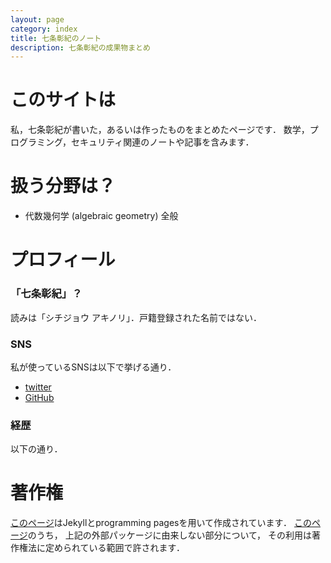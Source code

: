 ```yaml
---
layout: page
category: index
title: 七条彰紀のノート
description: 七条彰紀の成果物まとめ
---
```


# このサイトは
私，七条彰紀が書いた，あるいは作ったものをまとめたページです．
数学，プログラミング，セキュリティ関連のノートや記事を含みます．

# 扱う分野は？
- 代数幾何学 (algebraic geometry) 全般

# プロフィール
### 「七条彰紀」？
読みは「シチジョウ アキノリ」．戸籍登録された名前ではない．

### SNS
私が使っているSNSは以下で挙げる通り．

- [twitter](https://twitter.com/shitijyou)
- [GitHub](https://github.com/shitijyou-a/)

### 経歴
以下の通り．

# 著作権
[このページ](https://shitijyou-a.github.io)はJekyllとprogramming pagesを用いて作成されています．
[このページ](https://shitijyou-a.github.io)のうち，
上記の外部パッケージに由来しない部分について，
その利用は著作権法に定められている範囲で許されます．
